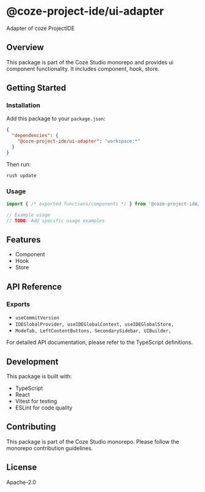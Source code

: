 # @coze-project-ide/ui-adapter

Adapter of coze ProjectIDE

## Overview

This package is part of the Coze Studio monorepo and provides ui component functionality. It includes component, hook, store.

## Getting Started

### Installation

Add this package to your `package.json`:

```json
{
  "dependencies": {
    "@coze-project-ide/ui-adapter": "workspace:*"
  }
}
```

Then run:

```bash
rush update
```

### Usage

```typescript
import { /* exported functions/components */ } from '@coze-project-ide/ui-adapter';

// Example usage
// TODO: Add specific usage examples
```

## Features

- Component
- Hook
- Store

## API Reference

### Exports

- `useCommitVersion`
- `IDEGlobalProvider,
  useIDEGlobalContext,
  useIDEGlobalStore,`
- `ModeTab,
  LeftContentButtons,
  SecondarySidebar,
  UIBuilder,`


For detailed API documentation, please refer to the TypeScript definitions.

## Development

This package is built with:

- TypeScript
- React
- Vitest for testing
- ESLint for code quality

## Contributing

This package is part of the Coze Studio monorepo. Please follow the monorepo contribution guidelines.

## License

Apache-2.0
